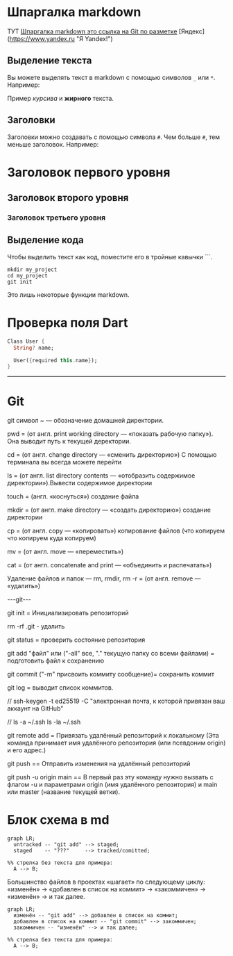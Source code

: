 ﻿# Шпаргалка markdown

ТУТ [Шпаргалка markdown это cсылка на Git по разметке](https://gist.github.com/fomvasss/8dd8cd7f88c67a4e3727f9d39224a84c "Ссылка на Git по разметке")
[Яндекс] (https://www.yandex.ru "Я Yandex!")
## Выделение текста

Вы можете выделять текст в markdown с помощью символов `_` или `*`. Например:

Пример _курсива_ и **жирного** текста.

## Заголовки

Заголовки можно создавать с помощью символа `#`. Чем больше `#`, тем меньше заголовок. Например:

# Заголовок первого уровня
## Заголовок второго уровня
### Заголовок третьего уровня

## Выделение кода

Чтобы выделить текст как код, поместите его в тройные кавычки ```. 

```
mkdir my_project
cd my_project
git init
```

Это лишь некоторые функции markdown.

# Проверка поля Dart

```dart
Class User {
  String? name;

  User({required this.name});
}
```

---

# Git

git
символ ~ — обозначение домашней директории.

pwd = (от англ. print working directory — «показать рабочую папку»). Она выводит путь к текущей деректории.

cd = (от англ. change directory — «сменить директорию») С помощью терминала вы всегда можете перейти

ls = (от англ. list directory contents — «отобразить содержимое директории»).Вывести содержимое директории


touch = (англ. «коснуться») создание файла

mkdir = (от англ. make directory — «создать директорию») создание директории

cp = (от англ. copy — «копировать») копирование файлов (что копируем что копируем куда копируем)

mv = (от англ. move — «переместить»)


cat = (от англ. concatenate and print — «объединить и распечатать»)

Удаление файлов и папок — rm, rmdir, rm -r = (от англ. remove — «удалить») 


---git---


git init = Инициализировать репозиторий

rm -rf .git - удалить 

git status = проверить состояние репозитория

git add "файл" или ("-all" все, "." текущую папку со всеми файлами) = подготовить файл к сохранению

git commit ("-m" присвоить коммиту сообщение)= сохранить коммит

git log = выводит список коммитов.


// ssh-keygen -t ed25519 -C "электронная почта, к которой привязан ваш аккаунт на GitHub" 

// ls -a ~/.ssh		ls -la ~/.ssh 


git remote add = Привязать удалённый репозиторий к локальному (Эта команда принимает имя удалённого репозитория (или псевдоним origin) и его адрес.)



git push == Отправить изменения на удалённый репозиторий 

git push -u origin main == В первый раз эту команду нужно вызвать с флагом -u и параметрами origin (имя удалённого репозитория) и main или master (название текущей ветки).

# Блок схема в md

```mermaid
graph LR;
  untracked -- "git add" --> staged;
  staged    -- "???"     --> tracked/comitted;

%% стрелка без текста для примера: 
  A --> B;
``` 

Большинство файлов в проектах «шагает» по следующему циклу: «изменён» → «добавлен в список на коммит» → «закоммичен» → «изменён» → и так далее.

```mermaid
graph LR;
  изменён -- "git add" --> добавлен в список на коммит;
  добавлен в список на коммит -- "git commit" --> закоммичен;
  закоммичен -- "изменён" --> и так далее;

%% стрелка без текста для примера: 
  A --> B;
``` 
